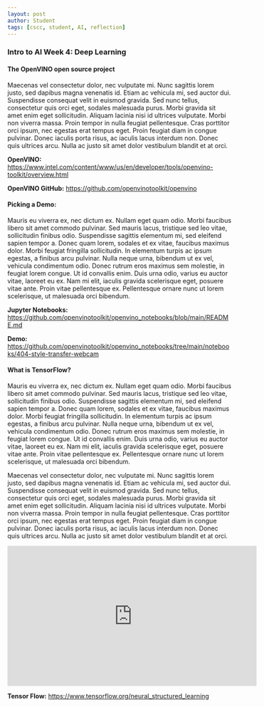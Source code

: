 ```yaml
---
layout: post
author: Student
tags: [cscc, student, AI, reflection]
---
```


### Intro to AI Week 4: Deep Learning

#### The OpenVINO open source project

Maecenas vel consectetur dolor, nec vulputate mi. Nunc sagittis lorem justo, sed dapibus magna venenatis id. Etiam ac vehicula mi, sed auctor dui. Suspendisse consequat velit in euismod gravida. Sed nunc tellus, consectetur quis orci eget, sodales malesuada purus. Morbi gravida sit amet enim eget sollicitudin. Aliquam lacinia nisi id ultrices vulputate. Morbi non viverra massa. Proin tempor in nulla feugiat pellentesque. Cras porttitor orci ipsum, nec egestas erat tempus eget. Proin feugiat diam in congue pulvinar. Donec iaculis porta risus, ac iaculis lacus interdum non. Donec quis ultrices arcu. Nulla ac justo sit amet dolor vestibulum blandit et at orci. 

**OpenVINO:** https://www.intel.com/content/www/us/en/developer/tools/openvino-toolkit/overview.html

**OpenVINO GitHub:** https://github.com/openvinotoolkit/openvino

#### Picking a Demo:

Mauris eu viverra ex, nec dictum ex. Nullam eget quam odio. Morbi faucibus libero sit amet commodo pulvinar. Sed mauris lacus, tristique sed leo vitae, sollicitudin finibus odio. Suspendisse sagittis elementum mi, sed eleifend sapien tempor a. Donec quam lorem, sodales et ex vitae, faucibus maximus dolor. Morbi feugiat fringilla sollicitudin. In elementum turpis ac ipsum egestas, a finibus arcu pulvinar. Nulla neque urna, bibendum ut ex vel, vehicula condimentum odio. Donec rutrum eros maximus sem molestie, in feugiat lorem congue. Ut id convallis enim. Duis urna odio, varius eu auctor vitae, laoreet eu ex. Nam mi elit, iaculis gravida scelerisque eget, posuere vitae ante. Proin vitae pellentesque ex. Pellentesque ornare nunc ut lorem scelerisque, ut malesuada orci bibendum.

**Jupyter Notebooks:** https://github.com/openvinotoolkit/openvino_notebooks/blob/main/README.md

**Demo:** https://github.com/openvinotoolkit/openvino_notebooks/tree/main/notebooks/404-style-transfer-webcam

#### What is TensorFlow?

Mauris eu viverra ex, nec dictum ex. Nullam eget quam odio. Morbi faucibus libero sit amet commodo pulvinar. Sed mauris lacus, tristique sed leo vitae, sollicitudin finibus odio. Suspendisse sagittis elementum mi, sed eleifend sapien tempor a. Donec quam lorem, sodales et ex vitae, faucibus maximus dolor. Morbi feugiat fringilla sollicitudin. In elementum turpis ac ipsum egestas, a finibus arcu pulvinar. Nulla neque urna, bibendum ut ex vel, vehicula condimentum odio. Donec rutrum eros maximus sem molestie, in feugiat lorem congue. Ut id convallis enim. Duis urna odio, varius eu auctor vitae, laoreet eu ex. Nam mi elit, iaculis gravida scelerisque eget, posuere vitae ante. Proin vitae pellentesque ex. Pellentesque ornare nunc ut lorem scelerisque, ut malesuada orci bibendum.

Maecenas vel consectetur dolor, nec vulputate mi. Nunc sagittis lorem justo, sed dapibus magna venenatis id. Etiam ac vehicula mi, sed auctor dui. Suspendisse consequat velit in euismod gravida. Sed nunc tellus, consectetur quis orci eget, sodales malesuada purus. Morbi gravida sit amet enim eget sollicitudin. Aliquam lacinia nisi id ultrices vulputate. Morbi non viverra massa. Proin tempor in nulla feugiat pellentesque. Cras porttitor orci ipsum, nec egestas erat tempus eget. Proin feugiat diam in congue pulvinar. Donec iaculis porta risus, ac iaculis lacus interdum non. Donec quis ultrices arcu. Nulla ac justo sit amet dolor vestibulum blandit et at orci. 

<iframe width="560" height="315" src="https://www.youtube.com/embed/KNAWp2S3w94?si=NZFwWDZQa8AC-cyK" title="YouTube video player" frameborder="0" allow="accelerometer; autoplay; clipboard-write; encrypted-media; gyroscope; picture-in-picture; web-share" allowfullscreen></iframe>

**Tensor Flow:** https://www.tensorflow.org/neural_structured_learning